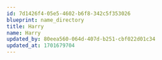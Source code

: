 ```yaml
---
id: 7d1426f4-05e5-4602-b6f8-342c5f353026
blueprint: name_directory
title: Harry
name: Harry
updated_by: 80eea560-064d-407d-b251-cbf022d01c34
updated_at: 1701679704
---
```

